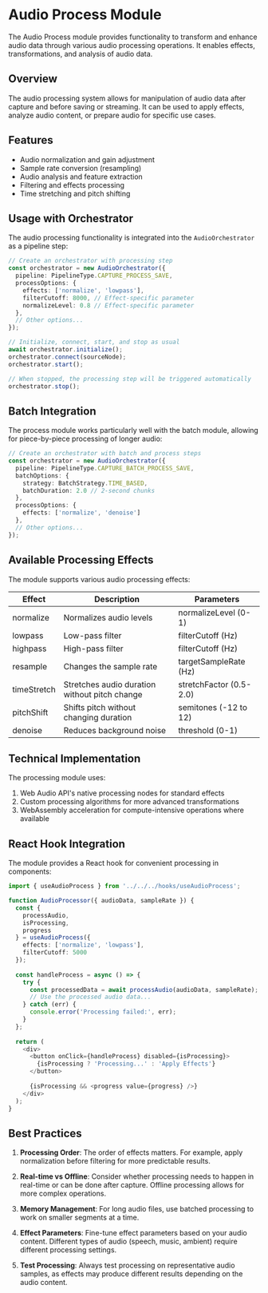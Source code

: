 # Audio Process Module

The Audio Process module provides functionality to transform and enhance audio data through various audio processing operations. It enables effects, transformations, and analysis of audio data.

## Overview

The audio processing system allows for manipulation of audio data after capture and before saving or streaming. It can be used to apply effects, analyze audio content, or prepare audio for specific use cases.

## Features

- Audio normalization and gain adjustment
- Sample rate conversion (resampling)
- Audio analysis and feature extraction
- Filtering and effects processing
- Time stretching and pitch shifting

## Usage with Orchestrator

The audio processing functionality is integrated into the `AudioOrchestrator` as a pipeline step:

```typescript
// Create an orchestrator with processing step
const orchestrator = new AudioOrchestrator({
  pipeline: PipelineType.CAPTURE_PROCESS_SAVE,
  processOptions: {
    effects: ['normalize', 'lowpass'],
    filterCutoff: 8000, // Effect-specific parameter
    normalizeLevel: 0.8 // Effect-specific parameter
  },
  // Other options...
});

// Initialize, connect, start, and stop as usual
await orchestrator.initialize();
orchestrator.connect(sourceNode);
orchestrator.start();

// When stopped, the processing step will be triggered automatically
orchestrator.stop();
```

## Batch Integration

The process module works particularly well with the batch module, allowing for piece-by-piece processing of longer audio:

```typescript
// Create an orchestrator with batch and process steps
const orchestrator = new AudioOrchestrator({
  pipeline: PipelineType.CAPTURE_BATCH_PROCESS_SAVE,
  batchOptions: {
    strategy: BatchStrategy.TIME_BASED,
    batchDuration: 2.0 // 2-second chunks
  },
  processOptions: {
    effects: ['normalize', 'denoise']
  },
  // Other options...
});
```

## Available Processing Effects

The module supports various audio processing effects:

| Effect | Description | Parameters |
|--------|-------------|------------|
| normalize | Normalizes audio levels | normalizeLevel (0-1) |
| lowpass | Low-pass filter | filterCutoff (Hz) |
| highpass | High-pass filter | filterCutoff (Hz) |
| resample | Changes the sample rate | targetSampleRate (Hz) |
| timeStretch | Stretches audio duration without pitch change | stretchFactor (0.5-2.0) |
| pitchShift | Shifts pitch without changing duration | semitones (-12 to 12) |
| denoise | Reduces background noise | threshold (0-1) |

## Technical Implementation

The processing module uses:

1. Web Audio API's native processing nodes for standard effects
2. Custom processing algorithms for more advanced transformations
3. WebAssembly acceleration for compute-intensive operations where available

## React Hook Integration

The module provides a React hook for convenient processing in components:

```typescript
import { useAudioProcess } from '../../../hooks/useAudioProcess';

function AudioProcessor({ audioData, sampleRate }) {
  const { 
    processAudio, 
    isProcessing, 
    progress 
  } = useAudioProcess({
    effects: ['normalize', 'lowpass'],
    filterCutoff: 5000
  });
  
  const handleProcess = async () => {
    try {
      const processedData = await processAudio(audioData, sampleRate);
      // Use the processed audio data...
    } catch (err) {
      console.error('Processing failed:', err);
    }
  };
  
  return (
    <div>
      <button onClick={handleProcess} disabled={isProcessing}>
        {isProcessing ? 'Processing...' : 'Apply Effects'}
      </button>
      
      {isProcessing && <progress value={progress} />}
    </div>
  );
}
```

## Best Practices

1. **Processing Order**: The order of effects matters. For example, apply normalization before filtering for more predictable results.

2. **Real-time vs Offline**: Consider whether processing needs to happen in real-time or can be done after capture. Offline processing allows for more complex operations.

3. **Memory Management**: For long audio files, use batched processing to work on smaller segments at a time.

4. **Effect Parameters**: Fine-tune effect parameters based on your audio content. Different types of audio (speech, music, ambient) require different processing settings.

5. **Test Processing**: Always test processing on representative audio samples, as effects may produce different results depending on the audio content.
